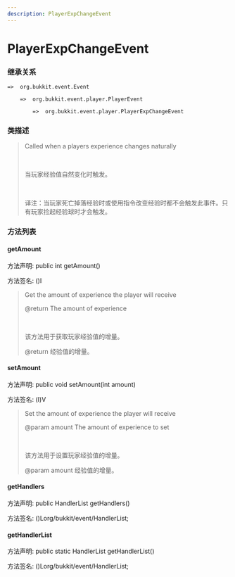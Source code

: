 ```yaml
---
description: PlayerExpChangeEvent
---
```


# PlayerExpChangeEvent

### 继承关系

    =>  org.bukkit.event.Event

        =>  org.bukkit.event.player.PlayerEvent

            =>  org.bukkit.event.player.PlayerExpChangeEvent

### 类描述

> Called when a players experience changes naturally
> 
> <br>
> 
> 当玩家经验值自然变化时触发。
> 
> <br>
> 
> 译注：当玩家死亡掉落经验时或使用指令改变经验时都不会触发此事件。只有玩家捡起经验球时才会触发。

### 方法列表

#### getAmount

方法声明: public int getAmount()

方法签名: ()I

> Get the amount of experience the player will receive
> 
> @return The amount of experience
> 
> <br>
> 
> 该方法用于获取玩家经验值的增量。
> 
> @return 经验值的增量。

#### setAmount

方法声明: public void setAmount(int amount)

方法签名: (I)V

> Set the amount of experience the player will receive
> 
> @param amount The amount of experience to set
> 
> <br>
> 
> 该方法用于设置玩家经验值的增量。
> 
> @param amount 经验值的增量。

#### getHandlers

方法声明: public HandlerList getHandlers()

方法签名: ()Lorg/bukkit/event/HandlerList;

#### getHandlerList

方法声明: public static HandlerList getHandlerList()

方法签名: ()Lorg/bukkit/event/HandlerList;